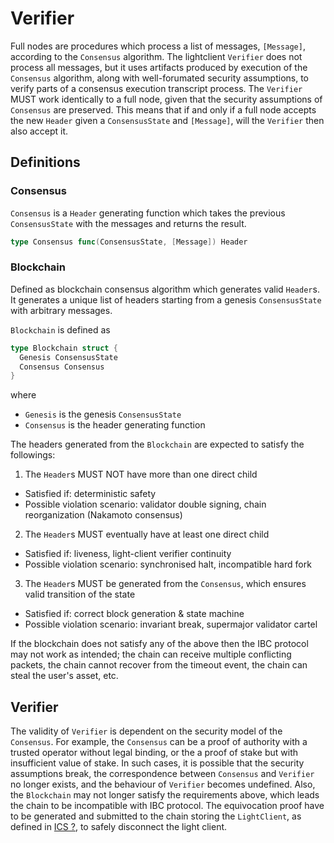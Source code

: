 # Verifier

Full nodes are procedures which process a list of messages, `[Message]`, according to the
`Consensus` algorithm. The lightclient `Verifier` does not process all messages, but
it uses artifacts produced by execution of the `Consensus` algorithm, along with well-forumated security assumptions, to verify parts of a consensus execution transcript
process. The `Verifier` MUST work identically to a full node, given that the
security assumptions of `Consensus` are preserved. This means that if and only
if a full node accepts the new `Header` given a `ConsensusState` and
`[Message]`, will the `Verifier` then also accept it.

## Definitions

### Consensus

`Consensus` is a `Header` generating function which takes the previous
`ConsensusState` with the messages and returns the result.

```go
type Consensus func(ConsensusState, [Message]) Header
```

### Blockchain

Defined as blockchain consensus algorithm which generates valid `Header`s.
It generates a unique list of headers starting from a genesis `ConsensusState` with arbitrary
messages.

`Blockchain` is defined as
```go
type Blockchain struct {
  Genesis ConsensusState
  Consensus Consensus
}
```
where
  * `Genesis` is the genesis `ConsensusState`
  * `Consensus` is the header generating function

The headers generated from the `Blockchain` are expected to satisfy the
followings:

1. The `Header`s MUST NOT have more than one direct child

* Satisfied if: deterministic safety
* Possible violation scenario: validator double signing, chain reorganization (Nakamoto consensus)

2. The `Header`s MUST eventually have at least one direct child

* Satisfied if: liveness, light-client verifier continuity
* Possible violation scenario: synchronised halt, incompatible hard fork

3. The `Header`s MUST be generated from the `Consensus`, which ensures valid transition of the state

* Satisfied if: correct block generation & state machine
* Possible violation scenario: invariant break, supermajor validator cartel

If the blockchain does not satisfy any of the above then the IBC protocol
may not work as intended; the chain can receive multiple conflicting
packets, the chain cannot recover from the timeout event, the chain can
steal the user's asset, etc.

## Verifier

The validity of `Verifier` is dependent on the security model of the
`Consensus`. For example, the `Consensus` can be a proof of authority with
a trusted operator without legal binding, or the a proof of stake but with
insufficient value of stake. In such cases, it is possible that the
security assumptions break, the correspondence between `Consensus` and
`Verifier` no longer exists, and the behaviour of `Verifier` becomes
undefined. Also, the `Blockchain` may not longer satisfy
the requirements above, which leads the chain to be incompatible with IBC
protocol. The equivocation proof have to be generated and submitted to the
chain storing the `LightClient`, as defined in
[ICS ?](https://github.com/cosmos/ics/issues/53), to safely disconnect the
light client.
